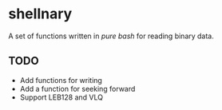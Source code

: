 shellnary
=========

A set of functions written in _pure bash_ for reading binary data.

## TODO

* Add functions for writing
* Add a function for seeking forward
* Support LEB128 and VLQ
